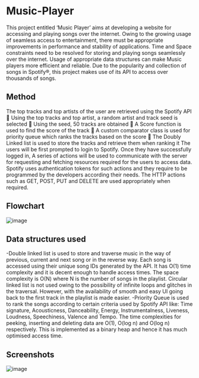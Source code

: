 # Music-Player
This project entitled ‘Music Player’ aims at developing a website for accessing and playing songs over the internet. Owing to the growing usage of seamless access to entertainment, there must be appropriate improvements in performance and stability of applications. Time and Space constraints need to be resolved for storing and playing songs seamlessly over the internet. Usage of appropriate data structures can make Music players more efficient and reliable. Due to the popularity and collection of songs in Spotify®, this project makes use of its API to access over thousands of songs.
## Method
The top tracks and top artists of the user are retrieved using the Spotify API
 Using the top tracks and top artist, a random artist and track seed is selected
 Using the seed, 50 tracks are obtained
 A Score function is used to find the score of the track
 A custom comparator class is used for priority queue which ranks the tracks based on the
score
 The Doubly Linked list is used to store the tracks and retrieve them when ranking it
The users will be first prompted to login to Spotify. Once they have successfully logged in, A
series of actions will be used to communicate with the server for requesting and fetching
resources required for the users to access data. Spotify uses authentication tokens for such actions
and they require to be programmed by the developers according their needs. The HTTP actions
such as GET, POST, PUT and DELETE are used appropriately when required. 
## Flowchart
![image](https://user-images.githubusercontent.com/70501926/122928775-cee39880-d387-11eb-8d1d-5fc16896c8be.png)
## Data structures used
-Double linked list is used to store and traverse music in the way of previous, current and next
song or in the reverse way. Each song is accessed using their unique song IDs generated by the
API. It has O(1) time complexity and it is decent enough to handle access times. The space
complexity is O(N) where N is the number of songs in the playlist. Circular linked list is not used
owing to the possibility of infinite loops and glitches in the traversal. However, with the
availability of smooth and easy UI going back to the first track in the playlist is made easier.
-Priority Queue is used to rank the songs according to certain criteria used by Spotify API like:
Time signature, Acousticness, Danceability, Energy, Instrumentalness, Liveness, Loudness,
Speechiness, Valence and Tempo.
The time complexities for peeking, inserting and deleting data are O(1), O(log n) and O(log n)
respectively. This is implemented as a binary heap and hence it has much optimised access time.
## Screenshots
![image](https://user-images.githubusercontent.com/70501926/122929057-1c600580-d388-11eb-838c-de4effba03e3.png)
